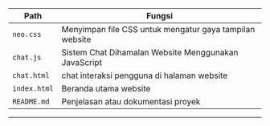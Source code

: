 | Path             | Fungsi                                                                 |
|------------------|------------------------------------------------------------------------|
| `neo.css`           | Menyimpan file CSS untuk mengatur gaya tampilan website                |
| `chat.js`      | Sistem Chat Dihamalan Website Menggunakan JavaScript              |
| `chat.html`      | chat interaksi pengguna di halaman website                 |
| `index.html`     | Beranda utama website                                                  |
| `README.md`      | Penjelasan atau dokumentasi proyek                                     |

---
